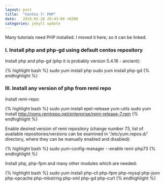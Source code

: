 ```yaml
---
layout: post
title:  "Centos 7: PHP"
date:   2019-05-26 20:43:00 +0200
categories: jekyll update
---
```


Many tutorials need PHP installed. I moved it here, so it can be linked.

### I. Install php and php-gd using default centos repository

Install php and php-gd (php it is probably version 5.4.16 - ancient):

{% highlight bash %}
sudo yum install php
sudo yum install php-gd
{% endhighlight %}

### III. Install any version of php from remi repo

Install remi-repo:

{% highlight bash %}
sudo yum install epel-release yum-utils
sudo yum install http://rpms.remirepo.net/enterprise/remi-release-7.rpm
{% endhighlight %}

Enable desired version of remi repository (change number 73, list of available repositories/versions can be examined in '/etc/yum.repos.d/' directory, where they can be manually enabled and disabled):

{% highlight bash %}
sudo yum-config-manager --enable remi-php73
{% endhighlight %}

Install php, php-fpm and many other modules which are needed:

{% highlight bash %}
sudo yum install php-cli php-fpm php-mysql php-json php-opcache php-mbstring php-xml php-gd php-curl
{% endhighlight %}
